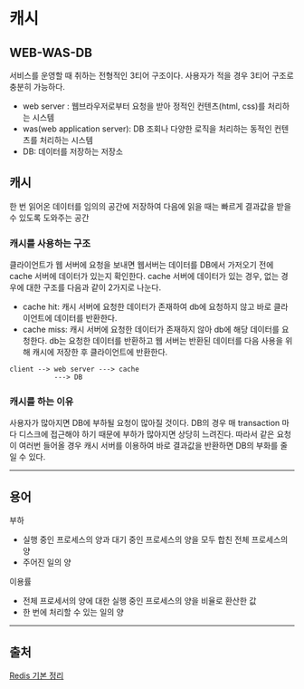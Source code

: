 # 캐시

## WEB-WAS-DB

서비스를 운영할 때 취하는 전형적인 3티어 구조이다. 사용자가 적을 경우 3티어 구조로 충분히 가능하다.

* web server : 웹브라우저로부터 요청을 받아 정적인 컨텐츠(html, css)를 처리하는 시스템
* was(web application server): DB 조회나 다양한 로직을 처리하는 동적인 컨텐츠를 처리하는 시스템
* DB: 데이터를 저장하는 저장소

## 캐시
한 번 읽어온 데이터를 임의의 공간에 저장하여 다음에 읽을 때는 빠르게 결과값을 받을 수 있도록 도와주는 공간

### 캐시를 사용하는 구조
클라이언트가 웹 서버에 요청을 보내면 웹서버는 데이터를 DB에서 가저오기 전에 cache 서버에 데이터가 있는지 확인한다. 
cache 서버에 데이터가 있는 경우, 없는 경우에 대한 구조를 다음과 같이 2가지로 나눈다.

* cache hit: 캐시 서버에 요청한 데이터가 존재하여 db에 요청하지 않고 바로 클라이언트에 데이터를 반환한다.
* cache miss: 캐시 서버에 요청한 데이터가 존재하지 않아 db에 해당 데이터를 요청한다. db는 요청한 데이터를 반환하고 웹 서버는 반환된 데이터를 다음 사용을 위해 캐시에 저장한 후 클라이언트에 반환한다. 

~~~
client --> web server ---> cache
		   ---> DB
~~~

### 캐시를 하는 이유

사용자가 많아지면 DB에 부하될 요청이 많아질 것이다. DB의 경우 매 transaction 마다 디스크에 접근해야 하기 때문에 부하가 많아지면 상당히 느려진다.
따라서 같은 요청이 여러번 들어올 경우 캐시 서버를 이용하여 바로 결과값을 반환하면 DB의 부화를 줄일 수 있다.

---

## 용어

부하
* 실행 중인 프로세스의 양과 대기 중인 프로세스의 양을 모두 합친 전체 프로세스의 양
* 주어진 일의 양

이용률
* 전체 프로세서의 양에 대한 실행 중인 프로세스의 양을 비율로 환산한 값
* 한 번에 처리할 수 있는 일의 양

---
## 출처

[Redis 기본 정리](https://brunch.co.kr/@jehovah/20)
